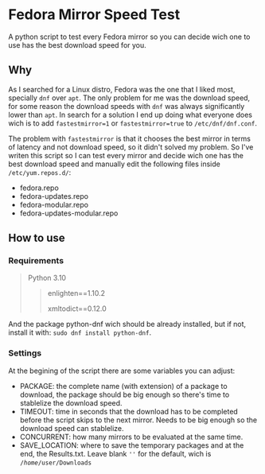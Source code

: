 # Fedora Mirror Speed Test
A python script to test every Fedora mirror so you can decide wich one to use has the best download speed for you.

## Why ##

As I searched for a Linux distro, Fedora was the one that I liked most, specially <code>dnf</code> over <code>apt</code>.
The only problem for me was the download speed, for some reason the download speeds with <code>dnf</code> was always significantly lower than <code>apt</code>.
In search for a solution I end up doing what everyone does wich is to add <code>fastestmirror=1</code> or <code>fastestmirror=true</code> to <code>/etc/dnf/dnf.conf</code>.

The problem with <code>fastestmirror</code> is that it chooses the best mirror in terms of latency and not download speed, so it didn't solved my problem.
So I've writen this script so I can test every mirror and decide wich one has the best download speed and manually edit the following files inside <code>/etc/yum.repos.d/</code>:
  
 - fedora.repo
 - fedora-updates.repo
 - fedora-modular.repo
 - fedora-updates-modular.repo

## How to use ##

### Requirements ###

> Python 3.10
>> enlighten==1.10.2
>>
>> xmltodict==0.12.0

And the package python-dnf wich should be already installed, but if not, install it with: <code>sudo dnf install python-dnf</code>.

### Settings ###

At the begining of the script there are some variables you can adjust:
 - PACKAGE: the complete name (with extension) of a package to download, the package should be big enough so there's time to stablelize the download speed.
 - TIMEOUT: time in seconds that the download has to be completed before the script skips to the next mirror. Needs to be big enough so the download speed can stablelize.
 - CONCURRENT: how many mirrors to be evaluated at the same time.
 - SAVE_LOCATION: where to save the temporary packages and at the end, the Results.txt. Leave blank <code>''</code> for the default, wich is <code>/$home/$user/Downloads</code>





